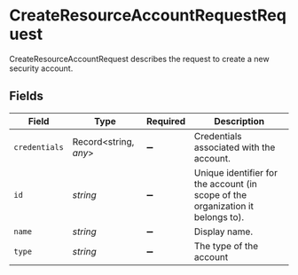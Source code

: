 # CreateResourceAccountRequestRequest

CreateResourceAccountRequest describes the request to create a new security account.


## Fields

| Field                                                                           | Type                                                                            | Required                                                                        | Description                                                                     |
| ------------------------------------------------------------------------------- | ------------------------------------------------------------------------------- | ------------------------------------------------------------------------------- | ------------------------------------------------------------------------------- |
| `credentials`                                                                   | Record<string, *any*>                                                           | :heavy_minus_sign:                                                              | Credentials associated with the account.                                        |
| `id`                                                                            | *string*                                                                        | :heavy_minus_sign:                                                              | Unique identifier for the account (in scope of the organization it belongs to). |
| `name`                                                                          | *string*                                                                        | :heavy_minus_sign:                                                              | Display name.                                                                   |
| `type`                                                                          | *string*                                                                        | :heavy_minus_sign:                                                              | The type of the account                                                         |